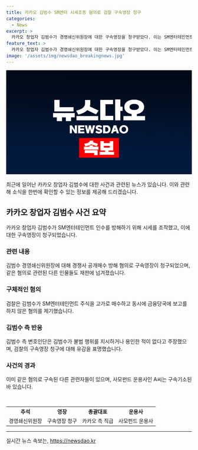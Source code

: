 ```yaml
---
title: 카카오 김범수 SM엔터 시세조종 혐의로 검찰 구속영장 청구
categories:
  - News
excerpt: >
  카카오 창업자 김범수가 경영쇄신위원장에 대한 구속영장을 청구받았다. 이는 SM엔터테인먼트 인수를 위해 주식 시세를 조작하고 금융당국에 제대로 보고하지 않은 혐의 때문이다. 검찰은 약 2400억원을 동원해 SM엔터 주식을 장내 매수하며 이를 시세조종한 것으로 추정되며, 김범수는 이를 승인했지만 구체적인 매수 방식과 과정에 대해서는 보고받지 않았다고 주장했다. 카카오 측 변호인은 김범수가 이에 대해 어떤 불법적인 행위도 지시하지 않았다고 주장했으며, 구속영장까지 청구당한 점에 대해 유감을 표명했다.
feature_text: >
  카카오 창업자 김범수가 경영쇄신위원장에 대한 구속영장을 청구받았다. 이는 SM엔터테인먼트 인수를 위해 주식 시세를 조작하고 금융당국에 제대로 보고하지 않은 혐의 때문이다. 검찰은 약 2400억원을 동원해 SM엔터 주식을 장내 매수하며 이를 시세조종한 것으로 추정되며, 김범수는 이를 승인했지만 구체적인 매수 방식과 과정에 대해서는 보고받지 않았다고 주장했다. 카카오 측 변호인은 김범수가 이에 대해 어떤 불법적인 행위도 지시하지 않았다고 주장했으며, 구속영장까지 청구당한 점에 대해 유감을 표명했다.
image: '/assets/img/newsdao_breakingnews.jpg'
---
```


<p><img src="/assets/img/newsdao_breakingnews.jpg" alt="firstkoreanews 속보" /></p>

<p>최근에 일어난 카카오 창업자 김범수에 대한 사건과 관련된 뉴스가 있습니다. 이와 관련해 소식을 한번에 확인할 수 있는 정보를 제공해 드리겠습니다.</p>

<h2 data-ke-size="size26">카카오 창업자 김범수 사건 요약</h2>

<p data-ke-size="size16">카카오 창업자 김범수가 SM엔터테인먼트 인수를 방해하기 위해 시세를 조작했고, 이에 대한 구속영장이 청구되었습니다.</p>

<h3>관련 내용</h3>

<p data-ke-size="size16">김범수 경영쇄신위원장에 대해 경쟁사 공개매수 방해 혐의로 구속영장이 청구되었으며, 같은 혐의로 관련된 다른 인물들도 재판에 넘겨졌습니다.</p>

<h3>구체적인 혐의</h3>

<p data-ke-size="size16">검찰은 김범수가 SM엔터테인먼트 주식을 고가로 매수하고 동시에 금융당국에 보고를 하지 않은 혐의를 제기했습니다.</p>

<h3>김범수 측 반응</h3>

<p data-ke-size="size16">김범수 측 변호인단은 김범수가 불법 행위를 지시하거나 용인한 적이 없다고 주장했으며, 검찰의 구속영장 청구에 대해 유감을 표명했습니다.</p>

<h3>사건의 경과</h3>

<p data-ke-size="size16">이미 같은 혐의로 구속된 다른 관련자들이 있으며, 사모펀드 운용사인 A씨는 구속기소된 바 있습니다.</p>

<p data-ke-size="size16">&nbsp;</p>

<table>
<tbody>
<tr>
<td style="text-align: center; height: 17px;"><b>추석</b></td>
<td style="text-align: center; height: 17px;"><b>영장</b></td>
<td style="text-align: center; height: 17px;"><b>총괄대표</b></td>
<td style="text-align: center; height: 17px;"><b>운용사</b></td>
</tr>
<tr>
<td style="text-align: center; height: 17px;">경영쇄신위원장</td>
<td style="text-align: center; height: 17px;">구속영장 청구</td>
<td style="text-align: center; height: 17px;">카카오 측 직급</td>
<td style="text-align: center; height: 17px;">사모펀드 운용사</td>
</tr>
</tbody>
</table>

<hr>
실시간 뉴스 속보는, <a href="https://newsdao.kr" rel="dofollow">https://newsdao.kr</a>


